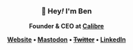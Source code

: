 <h3 align="center">👋 Hey<em>!</em> I'm Ben</h3>
<p align="center"><strong>Founder & CEO at <a href="https://calibreapp.com" rel="follow">Calibre</a><strong></p>
<p align="center">
  <a href="https://germanforblack.com" rel="follow me">Website</a> •
  <a href="https://front-end.social/@benschwarz" rel="follow me">Mastodon</a> •
  <strike><a href="https://twitter.com/benschwarz" rel="follow me">Twitter</a></strike> •
  <a href="https://www.linkedin.com/in/ben-schwarz-a7a04715b/" rel="follow me">LinkedIn</a>
</p>
